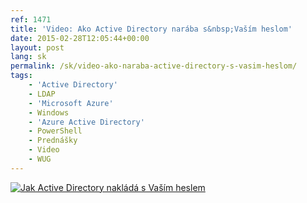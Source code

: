 ```yaml
---
ref: 1471
title: 'Video: Ako Active Directory narába s&nbsp;Vaším heslom'
date: 2015-02-28T12:05:44+00:00
layout: post
lang: sk
permalink: /sk/video-ako-naraba-active-directory-s-vasim-heslom/
tags:
    - 'Active Directory'
    - LDAP
    - 'Microsoft Azure'
    - Windows
    - 'Azure Active Directory'
    - PowerShell
    - Prednášky
    - Video
    - WUG
---
```


[![Jak Active Directory nakládá s Vaším heslem](https://www.wug.cz/brno/akce/GetFile.ashx?PhotoID=1310&ThumbnailSizeName=detail)](https://www.wug.cz/zaznamy/255-Jak-Active-Directory-naklada-s-Vasim-heslem)
